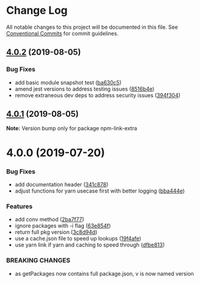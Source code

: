 # Change Log

All notable changes to this project will be documented in this file.
See [Conventional Commits](https://conventionalcommits.org) for commit guidelines.

<a name="4.0.2"></a>
## [4.0.2](https://github.com/projects/DavideDaniel/repos/npm-link-extra/compare/diff?targetBranch=refs%2Ftags%2Fnpm-link-extra@4.0.1&sourceBranch=refs%2Ftags%2Fnpm-link-extra@4.0.2) (2019-08-05)


### Bug Fixes

* add basic module snapshot test ([ba630c5](https://github.com/projects/DavideDaniel/repos/npm-link-extra/commits/ba630c5))
* amend jest versions to address testing issues ([8516b4e](https://github.com/projects/DavideDaniel/repos/npm-link-extra/commits/8516b4e))
* remove extraneous dev deps to address security issues ([394f304](https://github.com/projects/DavideDaniel/repos/npm-link-extra/commits/394f304))




<a name="4.0.1"></a>
## [4.0.1](https://github.com/projects/DavideDaniel/repos/npm-link-extra/compare/diff?targetBranch=refs%2Ftags%2Fnpm-link-extra@4.0.0&sourceBranch=refs%2Ftags%2Fnpm-link-extra@4.0.1) (2019-08-05)




**Note:** Version bump only for package npm-link-extra

<a name="4.0.0"></a>
# 4.0.0 (2019-07-20)


### Bug Fixes

* add documentation header ([341c878](https://github.com/projects/DavideDaniel/repos/npm-link-extra/commits/341c878))
* adjust functions for yarn usecase first with better logging ([bba444e](https://github.com/projects/DavideDaniel/repos/npm-link-extra/commits/bba444e))


### Features

* add conv method ([2ba7f77](https://github.com/projects/DavideDaniel/repos/npm-link-extra/commits/2ba7f77))
* ignore packages with -i flag ([63e854f](https://github.com/projects/DavideDaniel/repos/npm-link-extra/commits/63e854f))
* return full pkg version ([3c8d94d](https://github.com/projects/DavideDaniel/repos/npm-link-extra/commits/3c8d94d))
* use a cache.json file to speed up lookups ([19f4afe](https://github.com/projects/DavideDaniel/repos/npm-link-extra/commits/19f4afe))
* use yarn link if yarn and caching to speed through ([dfbe813](https://github.com/projects/DavideDaniel/repos/npm-link-extra/commits/dfbe813))


### BREAKING CHANGES

* as getPackages now contains full package.json, v is now
named version
